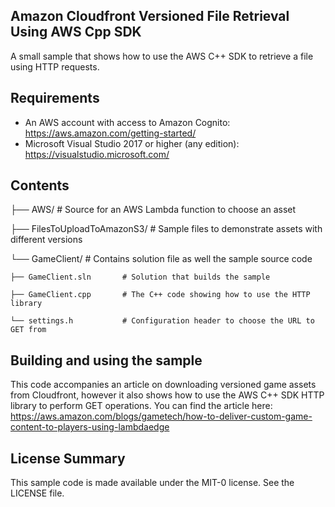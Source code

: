 ## Amazon Cloudfront Versioned File Retrieval Using AWS Cpp SDK

A small sample that shows how to use the AWS C++ SDK to retrieve a file using HTTP requests.

## Requirements
- An AWS account with access to Amazon Cognito: https://aws.amazon.com/getting-started/
- Microsoft Visual Studio 2017 or higher (any edition): https://visualstudio.microsoft.com/

## Contents
├── AWS/                     # Source for an AWS Lambda function to choose an asset

├── FilesToUploadToAmazonS3/ # Sample files to demonstrate assets with different versions

└── GameClient/              # Contains solution file as well the sample source code

    ├── GameClient.sln       # Solution that builds the sample
    
    ├── GameClient.cpp       # The C++ code showing how to use the HTTP library
    
    └── settings.h           # Configuration header to choose the URL to GET from
    

## Building and using the sample
This code accompanies an article on downloading versioned game assets from Cloudfront, however it also shows how to use the AWS C++ SDK HTTP library to perform GET operations.  You can find the article here: https://aws.amazon.com/blogs/gametech/how-to-deliver-custom-game-content-to-players-using-lambdaedge

## License Summary

This sample code is made available under the MIT-0 license. See the LICENSE file.
